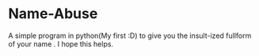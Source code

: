 # Name-Abuse
A simple program in python(My first :D) to give you the insult-ized fullform of your name .
I hope this helps.
